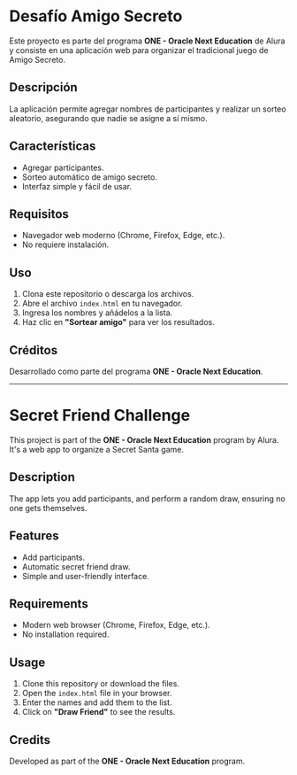 # Desafío Amigo Secreto

Este proyecto es parte del programa **ONE - Oracle Next Education** de Alura y consiste en una aplicación web para organizar el tradicional juego de Amigo Secreto.

##  Descripción

La aplicación permite agregar nombres de participantes y realizar un sorteo aleatorio, asegurando que nadie se asigne a sí mismo.

## Características

- Agregar participantes.
- Sorteo automático de amigo secreto.
- Interfaz simple y fácil de usar.

## Requisitos

- Navegador web moderno (Chrome, Firefox, Edge, etc.).
- No requiere instalación.

##  Uso

1. Clona este repositorio o descarga los archivos.
2. Abre el archivo `index.html` en tu navegador.
3. Ingresa los nombres y añádelos a la lista.
4. Haz clic en **"Sortear amigo"** para ver los resultados.

## Créditos

Desarrollado como parte del programa **ONE - Oracle Next Education**.

---

#  Secret Friend Challenge

This project is part of the **ONE - Oracle Next Education** program by Alura. It's a web app to organize a Secret Santa game.

## Description

The app lets you add participants, and perform a random draw, ensuring no one gets themselves.

##  Features

- Add participants.
- Automatic secret friend draw.
- Simple and user-friendly interface.

##  Requirements

- Modern web browser (Chrome, Firefox, Edge, etc.).
- No installation required.

##  Usage

1. Clone this repository or download the files.
2. Open the `index.html` file in your browser.
3. Enter the names and add them to the list.
4. Click on **"Draw Friend"** to see the results.

##  Credits

Developed as part of the **ONE - Oracle Next Education** program.

